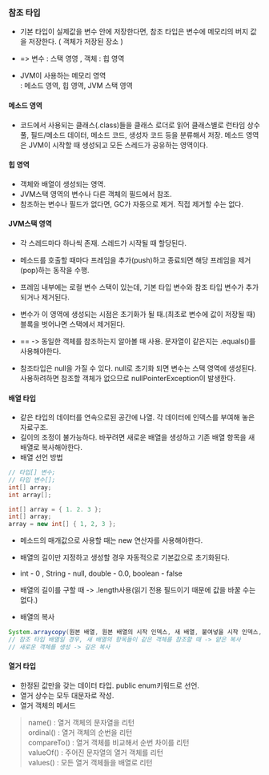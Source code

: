 ### 참조 타입
* 기본 타입이 실제값을 변수 안에 저장한다면, 참조 타입은 변수에 메모리의 버지 값을 저장한다. ( 객체가 저장된 장소 )   
* => 변수 : 스택 영영 , 객체 : 힙 영역   


* JVM이 사용하는 메모리 영역   
: 메소드 영역, 힙 영역, JVM 스택 영역

#### 메소드 영역
* 코드에서 사용되는 클래스(.class)들을 클래스 로더로 읽어 클래스별로 런타임 상수풀, 필드/메소드 데이터, 메소드 코드, 생성자 코드 등을 분류해서 저장. 메소드 영역은 JVM이 시작할 때 생성되고 모든 스레드가 공유하는 영역이다.   

#### 힙 영역
* 객체와 배열이 생성되는 영역.   
* JVM스택 영역의 변수나 다른 객체의 필드에서 참조.   
* 참조하는 변수나 필드가 없다면, GC가 자동으로 제거. 직접 제거할 수는 없다.   

#### JVM스택 영역
* 각 스레드마다 하나씩 존재. 스레드가 시작될 때 할당된다.   
* 메소드를 호출할 때마다 프레임을 추가(push)하고 종료되면 해당 프레임을 제거(pop)하는 동작을 수행.    
* 프레임 내부에는 로컬 변수 스택이 있는데, 기본 타입 변수와 참조 타입 변수가 추가되거나 제거된다.   
* 변수가 이 영역에 생성되는 시점은 초기화가 될 때.(최초로 변수에 값이 저장될 때) 블록을 벗어나면 스택에서 제거된다.   

* == -> 동일한 객체를 참조하는지 알아볼 때 사용. 문자열이 같은지는 .equals()를 사용해야한다.   
* 참조타입은 null을 가질 수 있다. null로 초기화 되면 변수는 스택 영역에 생성된다. 사용하려하면 참조할 객체가 없으므로 nullPointerException이 발생한다.   


#### 배열 타입
* 같은 타입의 데이터를 연속으로된 공간에 나열. 각 데이터에 인덱스를 부여해 놓은 자료구조.   
* 길이의 조정이 불가능하다. 바꾸려면 새로운 배열을 생성하고 기존 배열 항목을 새 배열로 복사해야한다.   
* 배열 선언 방법 
```java
// 타입[] 변수;
// 타입 변수[];
int[] array;
int array[];

int[] array = { 1. 2. 3 };
int[] array;
array = new int[] { 1, 2, 3 };
```
* 메소드의 매개값으로 사용할 때는 new 연산자를 사용해야한다.   
* 배열의 길이만 지정하고 생성할 경우 자동적으로 기본값으로 초기화된다.   
* int - 0 , String - null, double - 0.0, boolean - false   
* 배열의 길이를 구할 때 -> .length사용(읽기 전용 필드이기 때문에 값을 바꿀 수는 없다.)   

* 배열의 복사

```java
System.arraycopy(원본 배열, 원본 배열의 시작 인덱스, 새 배열, 붙여넣을 시작 인덱스, 복사할 개수);
// 참조 타입 배열일 경우, 새 배열의 항목들이 같은 객체를 참조할 때 -> 얕은 복사
// 새로운 객체를 생성 -> 깊은 복사
```

#### 열거 타입
* 한정된 값만을 갖는 데이터 타입. public enum키워드로 선언.   
* 열거 상수는 모두 대문자로 작성.    
* 열거 객체의 메서드   
> name() : 열거 객체의 문자열을 리턴   
> ordinal() : 열거 객체의 순번을 리턴   
> compareTo() : 열거 객체를 비교해서 순번 차이를 리턴   
> valueOf() : 주어진 문자열의 열거 객체를 리턴   
> values() : 모든 열거 객체들을 배열로 리턴   

